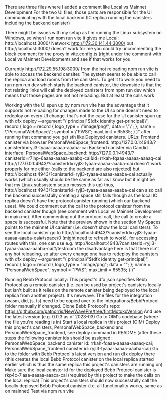 There are three files where I added a comment like Local vs Mainnet Development
For the two UI files, those parts are responsible for the UI communicating with the local backend (IC replica running the canisters including the backend canister)

There might be issues with my setup as I'm running the Linux subsystem on Windows, so when I run npm run vite it gives me
Local:   http://localhost:3000/
Network: http://172.30.141.44:3000/
but http://localhost:3000/ doesn't work for me
you could try uncommenting the block comment for the proxy in vite.config.ts (right under the comment with Local vs Mainnet Development) and see if that works for you

Currently http://172.29.55.198:3000/ from the hot reloading npm run vite is able to access the backend cansiter. The system seems to be able to call the replica and load rooms from the canisters. To get it to work you need to run npm run dev which starts the backend canister, the downside is that the hot relating links will call the deployed canisters from npm run dev which means that those pages are not hot reloading. But at least the calls work


Working with the UI spun up by npm run vite has the advantage that it supports hot reloading for changes made to the UI so one doesn't need to redeploy on every UI change.
that's not the case for the UI canister spun up with 
dfx deploy --argument "(
  principal\"$(dfx identity get-principal)\",
  record {
    logo = record {
      logo_type = \"image/png\";
      data = \"\";
    };
    name = \"PersonalWebSpace\";
    symbol = \"PWS\";
    maxLimit = 65535;
  }
)"
after running that command you get sth like
Deployed canisters.
URLs:
  Frontend canister via browser
    PersonalWebSpace_frontend: http://127.0.0.1:4943/?canisterId=ryjl3-tyaaa-aaaaa-aaaba-cai
  Backend canister via Candid interface:
    PersonalWebSpace_backend: http://127.0.0.1:4943/?canisterId=r7inp-6aaaa-aaaaa-aaabq-cai&id=rrkah-fqaaa-aaaaa-aaaaq-cai
http://127.0.0.1:4943/?canisterId=ryjl3-tyaaa-aaaaa-aaaba-cai doesn't work properly for me either (calls to the backend are also rejected) but http://localhost:4943/?canisterId=ryjl3-tyaaa-aaaaa-aaaba-cai actually works (which usually should be the same as far as I know but it might be that my Linux subsystem setup messes this up)
thus, http://localhost:4943/?canisterId=ryjl3-tyaaa-aaaaa-aaaba-cai can also call the backend successfully
creating a space still fails though as the local IC replica doesn't have the protocol canister running (which our backend uses). We could comment out the call to the protocol canister from the backend canister though (see comment with Local vs Mainnet Development in main.mo).
After commenting out the protocol call, the call to create a space is successful. Note that the preview shown in the section My Spaces points to the mainnet UI canister (i.e. doesn't show the local canisters). To see the local canister go to http://localhost:4943/?canisterId=ryjl3-tyaaa-aaaaa-aaaba-cai#/space/0 (might need to refresh to work).
for accessing routes with this, one can use e.g.
http://localhost:4943/?canisterId=ryjl3-tyaaa-aaaaa-aaaba-cai#/testroom
the disadvantage here is that there isn't any hot reloading, so after every change one has to redeploy the canisters with 
dfx deploy --argument "(
  principal\"$(dfx identity get-principal)\",
  record {
    logo = record {
      logo_type = \"image/png\";
      data = \"\";
    };
    name = \"PersonalWebSpace\";
    symbol = \"PWS\";
    maxLimit = 65535;
  }
)"

Running Bebb Protocol locally:
This project's dfx.json specifies Bebb Protocol as a remote canister (i.e. can be used by project's canisters locally but isn't built as it relies on the remote canister being deployed to the local replica from another project). It's newwave. The files for the integration (wasm, did, js, ts) need to be copied over to the integrations/BebbProtocol folder manually if changed.
Clone Bebb Protocol's repo: https://github.com/patnorris/NewWavePre/tree/firstMotokoVersion
And use the latest version (e.g. 0.0.3 as of 2023-03)
Go to OIM's codebase (where the file you're reading is in)
Start a local replica in this project (OIM)
Deploy this project's canisters, PersonalWebSpace_backend and PersonalWebSpace_frontend, see deploy command in README (after these steps the following canister ids should be assigned: PersonalWebSpace_backend canister id: rrkah-fqaaa-aaaaa-aaaaq-cai; PersonalWebSpace_frontend canister id: ryjl3-tyaaa-aaaaa-aaaba-cai)
Go to the folder with Bebb Protocol's latest version and run dfx deploy there (this creates the local Bebb Protocol canister on the local replica started earlier which is thus the same replica this project's canisters are running on)
Make sure the local canister id for the deployed Bebb Protocol canister is rkp4c-7iaaa-aaaaa-aaaca-cai (required by this project to make the calls on the local replica)
This project's canisters should now successfully call the locally deployed Bebb Protocol canister (i.e. all functionality works, same as on mainnet)
Test via npm run vite

